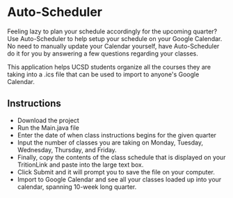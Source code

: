 # Auto-Scheduler

Feeling lazy to plan your schedule accordingly for the upcoming quarter? Use Auto-Scheduler to help setup your schedule on your Google Calendar. No need to 
manually update your Calendar yourself, have Auto-Scheduler do it for you by answering a few questions regarding your classes.

This application helps UCSD students organize all the courses they are taking into a .ics file that can be used to import to anyone's Google Calendar.

## Instructions

* Download the project
* Run the Main.java file
* Enter the date of when class instructions begins for the given quarter
* Input the number of classes you are taking on Monday, Tuesday, Wednesday, Thursday, and Friday.
* Finally, copy the contents of the class schedule that is displayed on your TritionLink and paste into the large text box.
* Click Submit and it will prompt you to save the file on your computer.
* Import to Google Calendar and see all your classes loaded up into your calendar, spanning 10-week long quarter.
